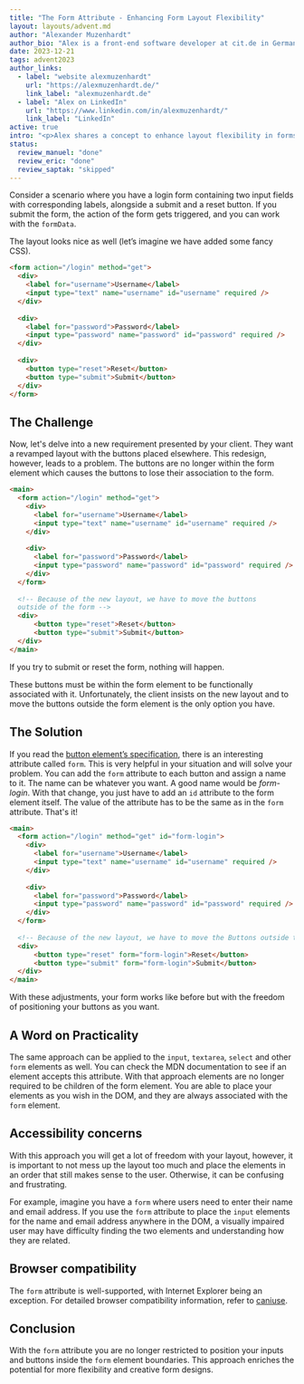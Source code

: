 ```yaml
---
title: "The Form Attribute - Enhancing Form Layout Flexibility"
layout: layouts/advent.md
author: "Alexander Muzenhardt"
author_bio: "Alex is a front-end software developer at cit.de in Germany."
date: 2023-12-21
tags: advent2023
author_links:
  - label: "website alexmuzenhardt"
    url: "https://alexmuzenhardt.de/"
    link_label: "alexmuzenhardt.de"
  - label: "Alex on LinkedIn"
    url: "https://www.linkedin.com/in/alexmuzenhardt/"
    link_label: "LinkedIn"
active: true
intro: "<p>Alex shares a concept to enhance layout flexibility in forms.</p>"
status:
  review_manuel: "done"
  review_eric: "done"
  review_saptak: "skipped"
---
```


<!-- Eric: My comments echo Manuel's. Beyond that, this is a great piece about a par of HTML I wish more people knew about. Thank you for writing it. -->

Consider a scenario where you have a login form containing two input fields with corresponding labels, alongside a submit and a reset button. If you submit the form, the action of the form gets triggered, and you can work with the `formData`.

The layout looks nice as well (let’s imagine we have added some fancy CSS).

```html
<form action="/login" method="get">
  <div>
    <label for="username">Username</label>
    <input type="text" name="username" id="username" required />
  </div>
  
  <div>
    <label for="password">Password</label>
    <input type="password" name="password" id="password" required />
  </div>
  
  <div>
    <button type="reset">Reset</button>
    <button type="submit">Submit</button>
  </div>
</form>
```

## The Challenge
Now, let's delve into a new requirement presented by your client. They want a revamped layout with the buttons placed elsewhere. This redesign, however, leads to a problem.
The buttons are no longer within the form element which causes the buttons to lose their association to the form.

```html
<main>
  <form action="/login" method="get">
    <div>
      <label for="username">Username</label>
      <input type="text" name="username" id="username" required />
    </div>
    
    <div>
      <label for="password">Password</label>
      <input type="password" name="password" id="password" required />
    </div>
  </form>
  
  <!-- Because of the new layout, we have to move the buttons 
  outside of the form -->
  <div>
      <button type="reset">Reset</button>
      <button type="submit">Submit</button>
  </div>
</main>
```

If you try to submit or reset the form, nothing will happen.

These buttons must be within the form element to be functionally associated with it.
Unfortunately, the client insists on the new layout and to move the buttons outside the form element is the only option you have.

## The Solution
If you read the [button element’s specification](https://developer.mozilla.org/en-US/docs/Web/HTML/Element/button?retiredLocale=de#form), there is an interesting attribute called `form`. This is very helpful in your situation and will solve your problem. You can add the `form` attribute to each button and assign a name to it. The name can be whatever you want. A good name would be _form-login_.
With that change, you just have to add an `id` attribute to the form element itself. The value of the attribute has to be the same as in the `form` attribute. That's it!  

<!-- Manuel: 
1. "element’s specification" <-- link please
2. Just a general stylistic comment: The first two sentece are fillers, they don't add any value. They can be reduced to "The form attribute can help with that. We can add it..."
3. "We can add the" <- You mix forms of address. Please choose one form, adress the reader either with "you" or "we". -->

<!--
Alex:
1. Added Link
2. Please change it if you want to. I would leave it as it is because I do like those fillers.
3. I have changed the document to the "you"-form.
-->

```html
<main>
  <form action="/login" method="get" id="form-login">
    <div>
      <label for="username">Username</label>
      <input type="text" name="username" id="username" required />
    </div>
    
    <div>
      <label for="password">Password</label>
      <input type="password" name="password" id="password" required />
    </div>
  </form>
  
  <!-- Because of the new layout, we have to move the Buttons outside the form -->
  <div>
      <button type="reset" form="form-login">Reset</button>
      <button type="submit" form="form-login">Submit</button>
  </div>
</main>
```

With these adjustments, your form works like before but with the freedom of positioning your buttons as you want.

<!-- Manuel: "Unfortunately, this step alone is not enough." <- that makes it sound like you have to do a lot of extra work, but it's just an id you have to add. 
Please combine the instructions for adding the attributes and the id one step and remove the second code sample. -->
<!-- Alex: I have combined them -->

## A Word on Practicality
The same approach can be applied to the `input`, `textarea`, `select` and other `form` elements as well. You can check the MDN documentation to see if an element accepts this attribute. 
With that approach elements are no longer required to be children of the form element. You are able to place your elements as you wish in the DOM, and they are always associated with the `form` element.

<!-- Manuel: 
1. what about textarea, select, etc.? It probably works with all form elements, right? please rewrite it.
2. "With that approach you are free to spread the **form** children's even more" <- what does that mean?-->

<!-- Alex:
1. I added those examples and made it more generic and referenced to MDN docs.
2. I wrote it differently.
-->

## Accessibility concerns
With this approach you will get a lot of freedom with your layout, however, it is important to not mess up the layout too much and place the elements in an order that still makes sense to the user. Otherwise, it can be confusing and frustrating.

For example, imagine you have a `form` where users need to enter their name and email address. If you use the `form` attribute to place the `input` elements for the name and email address anywhere in the DOM, a visually impaired user may have difficulty finding the two elements and understanding how they are related.

<!-- Manuel: You're addressing a11y issues, but the potential negative impact on the user doesn't really come out. Can you elaborate a bit more on that? -->
<!-- Alex: I added an example. I hope this makes it more clear. -->

## Browser compatibility
The `form` attribute is well-supported, with Internet Explorer being an exception.
For detailed browser compatibility information, refer to [caniuse](https://caniuse.com/form-attribute).

<!-- Manuel: Please consider removing the sentence "Because Microsoft…". I have clients that still have to support IE < 10. -->
<!-- Alex: I deleted it. -->

## Conclusion
With the `form` attribute you are no longer restricted to position your inputs and buttons inside the `form` element boundaries. This approach enriches the potential for more flexibility and creative form designs.
